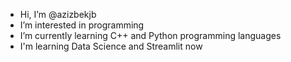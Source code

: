 -  Hi, I’m @azizbekjb
-  I’m interested in programming
-  I’m currently learning C++ and Python programming languages
-  I'm learning Data Science and Streamlit now
